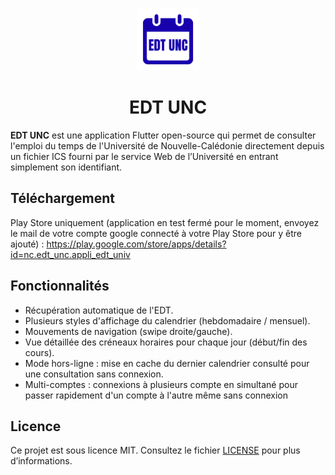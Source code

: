 <p align="center">
  <img src="assets/images/app_icon.png" alt="EDT UNC" width="100" height="100" />
</p>

<h1 align="center">EDT UNC</h1>

**EDT UNC** est une application Flutter open-source qui permet de consulter l'emploi du temps de l'Université de Nouvelle-Calédonie directement depuis un fichier ICS fourni par le service Web de l’Université en entrant simplement son identifiant.

## Téléchargement

Play Store uniquement (application en test fermé pour le moment, envoyez le mail de votre compte google connecté à votre Play Store pour y être ajouté) :
https://play.google.com/store/apps/details?id=nc.edt_unc.appli_edt_univ

## Fonctionnalités

* Récupération automatique de l'EDT.
* Plusieurs styles d'affichage du calendrier (hebdomadaire / mensuel).
* Mouvements de navigation (swipe droite/gauche).
* Vue détaillée des créneaux horaires pour chaque jour (début/fin des cours).
* Mode hors-ligne : mise en cache du dernier calendrier consulté pour une consultation sans connexion.
* Multi-comptes : connexions à plusieurs compte en simultané pour passer rapidement d'un compte à l'autre même sans connexion

## Licence

Ce projet est sous licence MIT. Consultez le fichier [LICENSE](LICENSE.md) pour plus d’informations.
